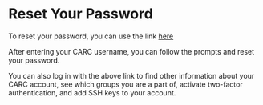 # Reset Your Password

To reset your password, you can use the link [here](https://mokey.alliance.unm.edu/auth/login)

After entering your CARC username, you can follow the prompts and reset your password. 

You can also log in with the above link to find other information about your CARC account, see which groups you are a part of, activate two-factor authentication, and add SSH keys to your account.